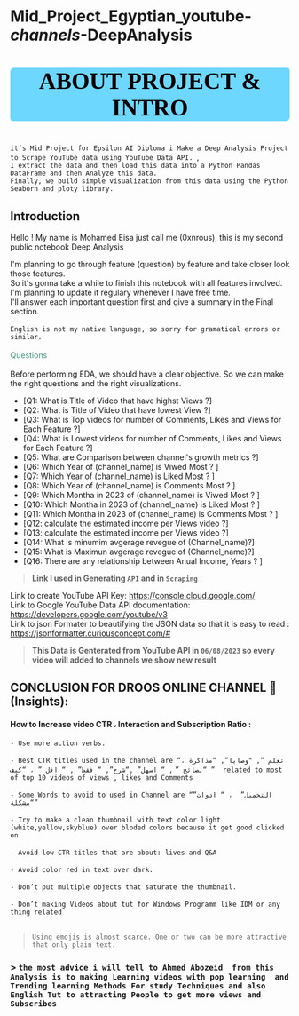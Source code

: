 # Mid_Project_Egyptian_youtube-_channels_-DeepAnalysis

<a id="0"></a>
# <p style="background-color:#6dd7fd;font-family:newtimeroman;color:#000;font-size:150%;text-align:center;border-radius:7px 5px;"> ABOUT PROJECT & INTRO </p>

`it’s Mid Project for Epsilon AI Diploma i Make a Deep Analysis Project to Scrape YouTube data using YouTube Data API. `,<br>
 `I extract the data and then load this data into a Python Pandas DataFrame and then Analyze this data.` <br>
    `Finally, we build simple visualization from this data using the Python Seaborn and ploty library.` <br>
## **Introduction**

Hello ! My name is Mohamed Eisa just call me (0xnrous), this is my second public notebook Deep Analysis 

I'm planning to go through feature (question) by feature and take closer look those features.<br>
So it's gonna take a while to finish this notebook with all features involved.<br>
I'm planning to update it regulary whenever I have free time. <br>
I'll answer each important question first and give a summary in the Final section.<br><br>
`English is not my native language, so sorry for gramatical errors or similar.`<br><br>
<span style="color:#47917f">Questions</span><br><br>
Before performing EDA, we should have a clear objective. So we can make the right questions and the right visualizations.<br>
* [Q1: What is Title of Video that have highst Views ?]
* [Q2: What is Title of Video that have lowest View ?]
* [Q3: What is Top videos for number of Comments, Likes and Views for Each Feature ?]
* [Q4: What is Lowest videos for number of Comments, Likes and Views for Each Feature ?]
* [Q5: What are Comparison between channel's growth metrics ?]
* [Q6: Which Year of (channel_name) is Viwed Most ? ]
* [Q7: Which Year of (channel_name) is Liked Most ? ]
* [Q8: Which Year of (channel_name) is Comments Most ? ]
* [Q9: Which Montha in 2023 of (channel_name) is Viwed Most ? ]
* [Q10: Which Montha in 2023 of (channel_name) is Liked Most ? ]
* [Q11: Which Montha in 2023 of (channel_name) is Comments Most ? ]
* [Q12: calculate the estimated income per Views video ?]
* [Q13: calculate the estimated income per Views video ?]
* [Q14: What is minumim avgerage revegue of  (Channel_name)?]
* [Q15: What is Maximun avgerage revegue of  (Channel_name)?]
* [Q16: There are any relationship between Anual Income, Years ? ]

> **Link I used in Generating `API` and in `Scraping`** :

Link to create YouTube API Key: https://console.cloud.google.com/ <br>
Link to Google YouTube Data API documentation: https://developers.google.com/youtube/v3 <br>
Link to json Formater to beautifying the JSON data so that it is easy to read : https://jsonformatter.curiousconcept.com/# <br>

> **This Data is Genterated from YouTube API in `06/08/2023` so every video will added to channels we show new result**



##  **CONCLUSION FOR DROOS ONLINE CHANNEL 📕 (Insights)**:

####  How to Increase video CTR ، Interaction and Subscription Ratio :
 
`- Use more action verbs.` <br><br>
`- Best CTR titles used in the channel are “تعلم ”, "وصايا”, “مذاكرة ، “نصائح ”` 
`, “ اسهل” ,“شرح”, “ فقط” , “ اقل ” ، “كيف ”  related to most of top 10 videos of views , likes and Comments` <br><br>
`- Some Words to avoid to used in Channel are “التحميل”  ، “ ادوات” “مشكلة”` <br><br>
`- Try to make a clean thumbnail with text color light (white,yellow,skyblue) over bloded colors because it get good clicked on` <br><br>
`- Avoid low CTR titles that are about: lives and Q&A` <br><br>
`- Avoid color red in text over dark.` <br><br>
`- Don’t put multiple objects that saturate the thumbnail.` <br><br>
`- Don’t making Videos about tut for Windows Programm like IDM or any thing related` <br><br>
> `Using emojis is almost scarce. One or two can be more attractive that only plain text.`

### > `the most advice i will tell to Ahmed Abozeid  from this Analysis is to making Learning videos with pop learning  and Trending learning Methods For study Techniques and also English Tut to attracting People to get more views and Subscribes `
